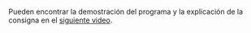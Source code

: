 Pueden encontrar la demostración del programa y la explicación de la consigna en el [siguiente video](https://youtu.be/SifKbB_RszY).
